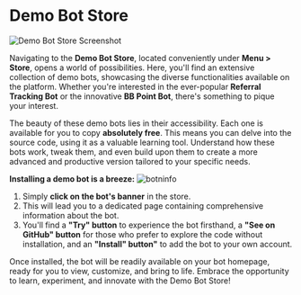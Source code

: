 # Demo Bot Store

![Demo Bot Store Screenshot](https://github.com/nasirul786/help/blob/master/.gitbook/assets/demo-store1.png)

Navigating to the **Demo Bot Store**, located conveniently under **Menu > Store**, opens a world of possibilities. Here, you'll find an extensive collection of demo bots, showcasing the diverse functionalities available on the platform. Whether you're interested in the ever-popular **Referral Tracking Bot** or the innovative **BB Point Bot**, there's something to pique your interest.

The beauty of these demo bots lies in their accessibility. Each one is available for you to copy **absolutely free**. This means you can delve into the source code, using it as a valuable learning tool. Understand how these bots work, tweak them, and even build upon them to create a more advanced and productive version tailored to your specific needs.

**Installing a demo bot is a breeze:**
![botninfo](https://github.com/nasirul786/help/blob/master/.gitbook/assets/store-bot-info.png)

1. Simply **click on the bot's banner** in the store.
2. This will lead you to a dedicated page containing comprehensive information about the bot.
3. You'll find a **"Try" button** to experience the bot firsthand, a **"See on GitHub" button** for those who prefer to explore the code without installation, and an **"Install" button"** to add the bot to your own account.

Once installed, the bot will be readily available on your bot homepage, ready for you to view, customize, and bring to life. Embrace the opportunity to learn, experiment, and innovate with the Demo Bot Store!

